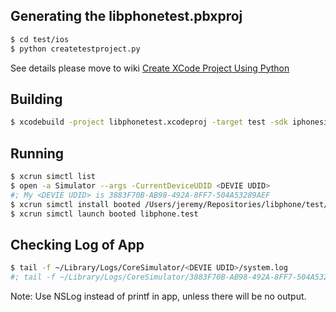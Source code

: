 Generating the libphonetest.pbxproj
------------
```sh
$ cd test/ios
$ python createtestproject.py
```
See details please move to wiki [Create XCode Project Using Python](https://github.com/huxingyi/libphone/wiki/Create-XCode-Project-Using-Python)  

Building
---------
```sh
$ xcodebuild -project libphonetest.xcodeproj -target test -sdk iphonesimulator ONLY_ACTIVE_ARCH=NO
```

Running
-------------
```sh
$ xcrun simctl list
$ open -a Simulator --args -CurrentDeviceUDID <DEVIE UDID>
#; My <DEVIE UDID> is 3883F70B-AB98-492A-8FF7-504A53289AEF
$ xcrun simctl install booted /Users/jeremy/Repositories/libphone/test/ios/build/Release-iphonesimulator/test.app
$ xcrun simctl launch booted libphone.test
```

Checking Log of App
---------------
```sh
$ tail -f ~/Library/Logs/CoreSimulator/<DEVIE UDID>/system.log
#; tail -f ~/Library/Logs/CoreSimulator/3883F70B-AB98-492A-8FF7-504A53289AEF/system.log | grep "TEST\[libphone\]"
```
Note: Use NSLog instead of printf in app, unless there will be no output.  
